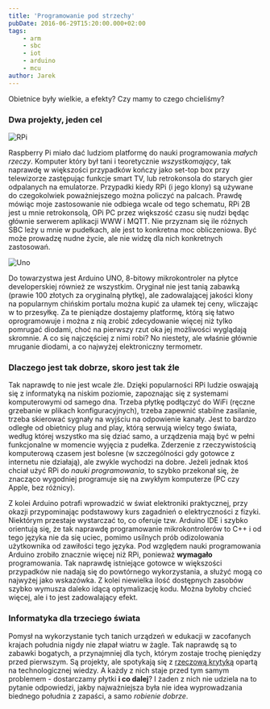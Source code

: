 ```yaml
---
title: 'Programowanie pod strzechy'
pubDate: 2016-06-29T15:20:00.000+02:00
tags:
    - arm
    - sbc
    - iot
    - arduino
    - mcu
author: Jarek
---
```


Obietnice były wielkie, a efekty? Czy mamy to czego chcieliśmy?

### Dwa projekty, jeden cel

![RPi](https://3.bp.blogspot.com/-Wgc6I_jd5zQ/V3O3zCXl8QI/AAAAAAAAEnM/lZC1BTsO_1cttX2F5Y1HbmkmhbvyPxOwQCKgB/s800/Raspberry_Pi_2.jpg)

Raspberry Pi miało dać ludziom platformę do nauki programowania _małych rzeczy_. Komputer który był tani i teoretycznie _wszystkomający_, tak naprawdę w większości przypadków kończy jako set-top box przy telewizorze zastępując funkcje smart TV, lub retrokonsola do starych gier odpalanych na emulatorze. Przypadki kiedy RPi (i jego klony) są używane do czegokolwiek poważniejszego można policzyć na palcach. Prawdę mówiąc moje zastosowanie nie odbiega wcale od tego schematu, RPi 2B jest u mnie retrokonsolą, OPi PC przez większość czasu się nudzi będąc głównie serwerem aplikacji WWW i MQTT. Nie przyznam się ile różnych SBC leży u mnie w pudełkach, ale jest to konkretna moc obliczeniowa. Być może prowadzę nudne życie, ale nie widzę dla nich konkretnych zastosowań.

![Uno](https://4.bp.blogspot.com/-jnQ0PZ19-Lo/V3O3s2GdSzI/AAAAAAAAEnM/IBOBytaQGQIjN-Dj3Qa-_DOs9B6SMAC3gCKgB/s800/Arduino_Uno_-_R3.jpg)

Do towarzystwa jest Arduino UNO, 8-bitowy mikrokontroler na płytce developerskiej również ze wszystkim. Oryginał nie jest tanią zabawką (prawie 100 złotych za oryginalną płytkę), ale zadowalającej jakości klony na popularnym chińskim portalu można kupić za ułamek tej ceny, wliczając w to przesyłkę. Za te pieniądze dostajemy platformę, którą się łatwo oprogramowuje i można z nią zrobić zdecydowanie więcej niż tylko pomrugać diodami, choć na pierwszy rzut oka jej możliwości wyglądają skromnie. A co się najczęściej z nimi robi? No niestety, ale właśnie głównie mruganie diodami, a co najwyżej elektroniczny termometr.

### Dlaczego jest tak dobrze, skoro jest tak źle

Tak naprawdę to nie jest wcale źle. Dzięki popularności RPi ludzie oswajają się z informatyką na niskim poziomie, zapoznając się z systemami komputerowymi od samego dna. Trzeba płytkę podłączyć do WiFi (ręczne grzebanie w plikach konfiguracyjnych), trzeba zapewnić stabilne zasilanie, trzeba skierować sygnały na wyjściu na odpowienie kanały. Jest to bardzo odległe od obietnicy plug and play, którą serwują wielcy tego świata, według której wszystko ma się dziać samo, a urządzenia mają być w pełni funkcjonalne w momencie wyjęcia z pudełka. Zderzenie z rzeczywistością komputerową czasem jest bolesne (w szczególności gdy gotowce z internetu nie działają), ale zwykle wychodzi na dobre. Jeżeli jednak ktoś chciał użyć RPi do _nauki programowania_, to szybko przekonał się, że znacząco wygodniej programuje się na zwykłym komputerze (PC czy Apple, bez różnicy).

Z kolei Arduino potrafi wprowadzić w świat elektroniki praktycznej, przy okazji przypominając podstawowy kurs zagadnień o elektryczności z fizyki. Niektórym przestaje wystarczać to, co oferuje tzw. Arduino IDE i szybko orientują się, że tak naprawdę programowanie mikrokontrolerów to C++ i od tego języka nie da się uciec, pomimo usilnych prób odizolowania użytkownika od zawiłości tego języka. Pod względem nauki programowania Arduino zrobiło znacznie więcej niż RPi, ponieważ **wymagało** programowania. Tak naprawdę istniejące gotowce w większości przypadków nie nadają się do powtórnego wykorzystania, a służyć mogą co najwyżej jako wskazówka. Z kolei niewielka ilość dostępnych zasobów szybko wymusza daleko idącą optymalizację kodu. Można byłoby chcieć więcej, ale i to jest zadowalający efekt.

### Informatyka dla trzeciego świata

Pomysł na wykorzystanie tych tanich urządzeń w edukacji w zacofanych krajach południa nigdy nie złapał wiatru w żagle. Tak naprawdę są to zabawki bogatych, a przynajmniej dla tych, którym zostaje trochę pieniędzy przed pierwszym. Są projekty, ale spotykają się z [rzeczową krytyką](https://hackaday.com/2016/05/16/one-dollar-board-targets-students/) opartą na technologicznej wiedzy. A każdy z nich staje przed tym samym problemem - dostarczamy płytki **i co dalej**? I żaden z nich nie udziela na to pytanie odpowiedzi, jakby najważniejsza była nie idea wyprowadzania biednego południa z zapaści, a samo _robienie dobrze_.
